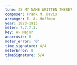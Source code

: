 ```yaml
---
tune: IS MY NAME WRITTEN THERE?
composer: Frank M. Davis
arranger: E. A. Hoffman
year: 1823-1915
meter: 7.7.7.3.
key: A♭ Major
anacrusis: 0
meter_error: '0'
time_signature: 4/4
meterError: 0
timeSignature: 5/4
---
```

